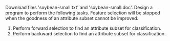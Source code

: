 Download files 'soybean-small.txt' and 'soybean-small.doc'. Design a program to perform the following tasks. Feature selection will be stopped when the goodness of an attribute subset cannot be improved.

1. Perform forward selection to find an attribute subset for classification.
2. Perform backward selection to find an attribute subset for classification.